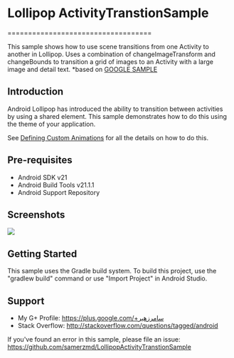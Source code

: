 # Lollipop ActivityTranstionSample
===================================

This sample shows how to use scene transitions from one Activity to another in Lollipop.
Uses a combination of changeImageTransform and changeBounds to transition a grid of images
to an Activity with a large image and detail text.
*based on [GOOGLE SAMPLE][1]

[1]: https://github.com/googlesamples/android-ActivitySceneTransitionBasic/
Introduction
------------

Android Lollipop has introduced the ability to transition between activities by using a shared element.
This sample demonstrates how to do this using the theme of your application.

See [Defining Custom Animations][2] for all the details on how to do this.

[2]: https://developer.android.com/training/material/animations.html#Transitions

Pre-requisites
--------------

- Android SDK v21
- Android Build Tools v21.1.1
- Android Support Repository

Screenshots
-------------

![](http://i61.tinypic.com/2vt6tro.gif)



Getting Started
---------------

This sample uses the Gradle build system. To build this project, use the
"gradlew build" command or use "Import Project" in Android Studio.

Support
-------

- My G+ Profile: https://plus.google.com/+سامرزهير
- Stack Overflow: http://stackoverflow.com/questions/tagged/android

If you've found an error in this sample, please file an issue:
https://github.com/samerzmd/LollipopActivityTranstionSample
